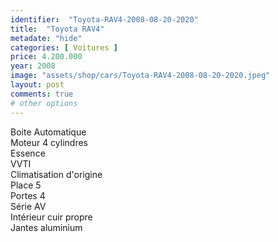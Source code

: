 ```yaml
---
identifier:  "Toyota-RAV4-2008-08-20-2020"
title:  "Toyota RAV4"
metadate: "hide"
categories: [ Voitures ]
price: 4.200.000
year: 2008
image: "assets/shop/cars/Toyota-RAV4-2008-08-20-2020.jpeg"
layout: post
comments: true
# other options
---
```


Boite Automatique <br>
Moteur 4 cylindres <br>
Essence <br>
VVTI <br>
Climatisation d'origine <br>
Place 5 <br>
Portes 4 <br>
Série AV <br>
Intérieur cuir propre <br>
Jantes aluminium <br>